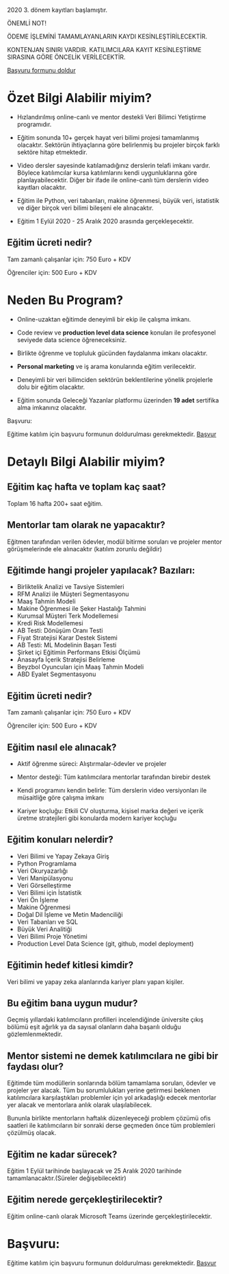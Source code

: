 2020 3. dönem kayıtları başlamıştır. 

ÖNEMLİ NOT! 

ÖDEME İŞLEMİNİ TAMAMLAYANLARIN KAYDI KESİNLEŞTİRİLECEKTİR. 

KONTENJAN SINIRI VARDIR. KATILIMCILARA KAYIT KESİNLEŞTİRME SIRASINA GÖRE ÖNCELİK VERİLECEKTİR.

[Başvuru formunu doldur](https://docs.google.com/forms/d/e/1FAIpQLScXBuvPeOnoXrqZ8UpvmCrU4AkkVS73EZQsKUJ6oX5EBuZx-w/viewform?usp=sf_link)

# Özet Bilgi Alabilir miyim?

- Hızlandırılmış online-canlı ve mentor destekli Veri Bilimci Yetiştirme programıdır.

- Eğitim sonunda 10+ gerçek hayat veri bilimi projesi tamamlanmış olacaktır. Sektörün ihtiyaçlarına göre belirlenmiş bu projeler birçok farklı sektöre hitap etmektedir.

- Video dersler sayesinde katılamadığınız derslerin telafi imkanı vardır. Böylece katılımcılar kursa katılımlarını kendi uygunluklarına göre planlayabilecektir. Diğer bir ifade ile online-canlı tüm derslerin video kayıtları olacaktır.

- Eğitim ile Python, veri tabanları, makine öğrenmesi, büyük veri, istatistik ve diğer birçok veri bilimi bileşeni ele alınacaktır.

- Eğitim 1 Eylül 2020 - 25 Aralık 2020 arasında gerçekleşecektir. 

## Eğitim ücreti nedir?

Tam zamanlı çalışanlar için: 750 Euro + KDV 

Öğrenciler için: 500 Euro + KDV

# Neden Bu Program?

- Online-uzaktan eğitimde deneyimli bir ekip ile çalışma imkanı.

- Code review ve **production level data science** konuları ile profesyonel seviyede data science öğreneceksiniz.

- Birlikte öğrenme ve topluluk gücünden faydalanma imkanı olacaktır.

- **Personal marketing** ve iş arama konularında eğitim verilecektir.

- Deneyimli bir veri bilimciden sektörün beklentilerine yönelik projelerle dolu bir eğitim olacaktır.

- Eğitim sonunda Geleceği Yazanlar platformu üzerinden **19 adet** sertifika alma imkanınız olacaktır.


Başvuru:

Eğitime katılım için başvuru formunun doldurulması gerekmektedir. [Başvur](https://docs.google.com/forms/d/e/1FAIpQLScXBuvPeOnoXrqZ8UpvmCrU4AkkVS73EZQsKUJ6oX5EBuZx-w/viewform?usp=sf_link)


# Detaylı Bilgi Alabilir miyim?

## Eğitim kaç hafta ve toplam kaç saat? 

Toplam 16 hafta 200+ saat eğitim.

## Mentorlar tam olarak ne yapacaktır?

Eğitmen tarafından verilen ödevler, modül bitirme soruları ve projeler mentor görüşmelerinde ele alınacaktır (katılım zorunlu değildir)


## Eğitimde hangi projeler yapılacak? Bazıları:

- Birliktelik Analizi ve Tavsiye Sistemleri
- RFM Analizi ile Müşteri Segmentasyonu
- Maaş Tahmin Modeli
- Makine Öğrenmesi ile Şeker Hastalığı Tahmini
- Kurumsal Müşteri Terk Modellemesi
- Kredi Risk Modellemesi
- AB Testi: Dönüşüm Oranı Testi
- Fiyat Stratejisi Karar Destek Sistemi
- AB Testi: ML Modelinin Başarı Testi
- Şirket içi Eğitimin Performans Etkisi Ölçümü
- Anasayfa İçerik Stratejisi Belirleme
- Beyzbol Oyuncuları için Maaş Tahmin Modeli
- ABD Eyalet Segmentasyonu

## Eğitim ücreti nedir?

Tam zamanlı çalışanlar için: 750 Euro + KDV 

Öğrenciler için: 500 Euro + KDV

## Eğitim nasıl ele alınacak?

- Aktif öğrenme süreci: Alıştırmalar-ödevler ve projeler

- Mentor desteği: Tüm katılımcılara mentorlar tarafından birebir destek 

- Kendi programını kendin belirle: Tüm derslerin video versiyonları ile müsaitliğe göre çalışma imkanı

- Kariyer koçluğu: Etkili CV oluşturma, kişisel marka değeri ve
içerik üretme stratejileri gibi konularda modern kariyer koçluğu


## Eğitim konuları nelerdir?

* Veri Bilimi ve Yapay Zekaya Giriş
* Python Programlama
* Veri Okuryazarlığı
* Veri Manipülasyonu
* Veri Görselleştirme
* Veri Bilimi için İstatistik
* Veri Ön İşleme
* Makine Öğrenmesi
* Doğal Dil İşleme ve Metin Madenciliği
* Veri Tabanları ve SQL 
* Büyük Veri Analitiği
* Veri Bilimi Proje Yönetimi
* Production Level Data Science (git, github, model deployment)

## Eğitimin hedef kitlesi kimdir?

Veri bilimi ve yapay zeka alanlarında kariyer planı yapan kişiler.

## Bu eğitim bana uygun mudur?

Geçmiş yıllardaki katılımcıların profilleri incelendiğinde üniversite çıkış bölümü eşit ağırlık ya da sayısal olanların daha başarılı olduğu gözlemlenmektedir. 

## Mentor sistemi ne demek katılımcılara ne gibi bir faydası olur?

Eğitimde tüm modüllerin sonlarında bölüm tamamlama soruları, ödevler ve projeler yer alacak. Tüm bu sorumlulukları yerine getirmesi beklenen katılımcılara karşılaştıkları problemler için yol arkadaşlığı edecek mentorlar yer alacak ve mentorlara anlık olarak ulaşılabilecek.

Bununla birlikte mentorların haftalık düzenleyeceği problem çözümü ofis saatleri ile katılımcıların bir sonraki derse geçmeden önce tüm problemleri çözülmüş olacak.

## Eğitim ne kadar sürecek?

Eğitim 1 Eylül tarihinde başlayacak ve 25 Aralık 2020 tarihinde tamamlanacaktır.(Süreler değişebilecektir)

## Eğitim nerede gerçekleştirilecektir?

Eğitim online-canlı olarak Microsoft Teams üzerinde gerçekleştirilecektir.


# Başvuru:

Eğitime katılım için başvuru formunun doldurulması gerekmektedir. [Başvur](https://docs.google.com/forms/d/e/1FAIpQLScXBuvPeOnoXrqZ8UpvmCrU4AkkVS73EZQsKUJ6oX5EBuZx-w/viewform?usp=sf_link)

